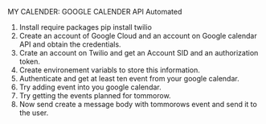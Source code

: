 MY CALENDER: GOOGLE CALENDER API Automated

1. Install require packages
   pip install twilio
2. Create an account of Google Cloud and an account on Google calendar API and obtain the credentials.
3. Crate an account on Twilio and get an Account SID and an authorization token.
4. Create environement variabls to store this information.
5. Authenticate and get at least ten event from your google calendar.
6. Try adding event into you google calendar.
7. Try getting the events planned for tommorow.
8. Now send create a message body with tommorows event and send it to the user.


